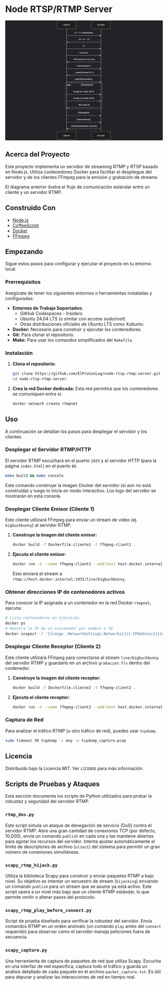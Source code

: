 # Node RTSP/RTMP Server

![RTMP Client-Server Interaction](image.png)


## Acerca del Proyecto

Este proyecto implementa un servidor de streaming RTMP y RTSP basado en Node.js. Utiliza contenedores Docker para facilitar el despliegue del servidor y de los clientes FFmpeg para la emisión y grabación de streams.

El diagrama anterior ilustra el flujo de comunicación estándar entre un cliente y un servidor RTMP.

## Construido Con

*   [Node.js](https://nodejs.org/)
*   [CoffeeScript](https://coffeescript.org/)
*   [Docker](https://www.docker.com/)
*   [FFmpeg](https://ffmpeg.org/)
## Empezando

Sigue estos pasos para configurar y ejecutar el proyecto en tu entorno local.

### Prerrequisitos

Asegúrate de tener los siguientes entornos o herramientas instaladas y configuradas:

*   **Entornos de Trabajo Soportados:**
    *   GitHub Codespaces - Insiders
    *   Ubuntu 24.04 LTS (o similar con acceso sudo/root)
    *   Otras distribuciones oficiales de Ubuntu LTS como Xubuntu
*   **Docker:** Necesario para construir y ejecutar los contenedores.
*   **Git:** Para clonar el repositorio.
*   **Make:** Para usar los comandos simplificados del `Makefile`.

### Instalación

1.  **Clona el repositorio:**
    ```bash
    git clone https://github.com/ElProConLag/node-rtsp-rtmp-server.git
    cd node-rtsp-rtmp-server
    ```

2.  **Crea la red Docker dedicada:**
    Esta red permitirá que los contenedores se comuniquen entre sí.
    ```bash
    docker network create rtmpnet
    ```

## Uso

A continuación se detallan los pasos para desplegar el servidor y los clientes.

### Desplegar el Servidor RTMP/HTTP

El servidor RTMP escuchará en el puerto `1935` y el servidor HTTP (para la página `index.html`) en el puerto `80`.

```bash
make build && make console
```
Este comando construye la imagen Docker del servidor (si aún no está construida) y luego lo inicia en modo interactivo. Los logs del servidor se mostrarán en esta consola.

### Desplegar Cliente Emisor (Cliente 1)

Este cliente utilizará FFmpeg para enviar un stream de video (ej. `bigbuckbunny`) al servidor RTMP.

1.  **Construye la imagen del cliente emisor:**
    ```bash
    docker build -f Dockerfile.cliente1 -t ffmpeg-client1 .
    ```

2.  **Ejecuta el cliente emisor:**
    ```bash
    docker run -d --name ffmpeg-client1 --add-host host.docker.internal:host-gateway --network rtmpnet ffmpeg-client1
    ```
    Esto enviará el stream a `rtmp://host.docker.internal:1935/live/bigbuckbunny`.

### Obtener direcciones IP de contenedores activos

Para conocer la IP asignada a un contenedor en la red Docker `rtmpnet`, ejecuta:

```bash
# Lista contenedores en ejecución
docker ps
# Muestra la IP de un contenedor por nombre o ID
docker inspect -f '{{range .NetworkSettings.Networks}}{{.IPAddress}}{{end}}' <nombre_o_id_contenedor>
```

### Desplegar Cliente Receptor (Cliente 2)

Este cliente utilizará FFmpeg para conectarse al stream `live/bigbuckbunny` del servidor RTMP y guardarlo en un archivo `grabacion.flv` dentro del contenedor.

1.  **Construye la imagen del cliente receptor:**
    ```bash
    docker build -f Dockerfile.cliente2 -t ffmpeg-client2 .
    ```

2.  **Ejecuta el cliente receptor:**
    ```bash
    docker run -d --name ffmpeg-client2 --add-host host.docker.internal:host-gateway --network rtmpnet ffmpeg-client2
    ```

### Captura de Red

Para analizar el tráfico RTMP (u otro tráfico de red), puedes usar `tcpdump`.

```bash
sudo timeout 30 tcpdump -i any -w tcpdump_capture.pcap
```

## Licencia

Distribuido bajo la Licencia MIT. Ver `LICENSE` para más información.

## Scripts de Pruebas y Ataques

Esta sección documenta los scripts de Python utilizados para probar la robustez y seguridad del servidor RTMP.

### `rtmp_dos.py`

Este script simula un ataque de denegación de servicio (DoS) contra el servidor RTMP. Abre una gran cantidad de conexiones TCP (por defecto, 10,000), envía un comando `publish` en cada una y las mantiene abiertas para agotar los recursos del servidor. Intenta ajustar automáticamente el límite de descriptores de archivo (`ulimit`) del sistema para permitir un gran número de conexiones simultáneas.

### `scapy_rtmp_hijack.py`

Utiliza la biblioteca Scapy para construir y enviar paquetes RTMP a bajo nivel. Su objetivo es intentar un secuestro de stream (`hijacking`) enviando un comando `publish` para un stream que se asume ya está activo. Este script opera a un nivel más bajo que un cliente RTMP estándar, lo que permite omitir o alterar pasos del protocolo.

### `scapy_rtmp_play_before_connect.py`

Script de prueba diseñado para verificar la robustez del servidor. Envía comandos RTMP en un orden anómalo (un comando `play` antes del `connect` requerido) para observar cómo el servidor maneja peticiones fuera de secuencia.

### `scapy_capture.py`

Una herramienta de captura de paquetes de red que utiliza Scapy. Escucha en una interfaz de red específica, captura todo el tráfico y guarda un análisis detallado de cada paquete en el archivo `packet_capture.txt`. Es útil para depurar y analizar las interacciones de red en tiempo real.